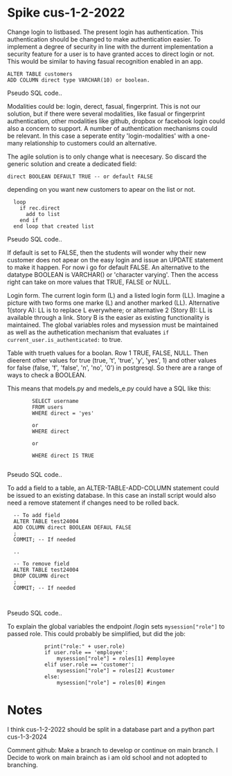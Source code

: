# Spike cus-1-2-2022


Change login to listbased. The present login has authentication. This authentication should be changed to make authentication easier. To implement a degree of security in line with the durrent implementation a security feature for a user is to have granted acces to direct login or not. This would be similar to having fasual recognition enabled in an app.
```
ALTER TABLE customers
ADD COLUMN direct type VARCHAR(10) or boolean.
```
Pseudo SQL code..

Modalities could be: login, derect, fasual, fingerprint. This is not our solution, but if there were several modalities, like fasual or fingerprint authentication, other modalities like github, dropbox or facebook login could also a concern to support. A number of authentication mechanisms could be relevant. In this case a seperate entity 'login-modalities' with a one-many relationship to customers could an alternative. 

The agile solution is to only change what is neecesary. So discard the generic solution and create a dedicated field:
```
direct BOOLEAN DEFAULT TRUE -- or default FALSE
```
depending on you want new customers to apear on the list or not.
```
  loop
    if rec.direct
	  add to list
	end if
  end loop that created list
``` 
Pseudo SQL code..

If default is set to FALSE, then the students will wonder why their new customer does not apear on the easy login and issue an UPDATE statement to make it happen. For now i go for default FALSE. An alternative to the datatype BOOLEAN is VARCHAR() or 'character varying'.  Then the access right can take on more values that TRUE, FALSE or NULL.

Login form. The current login form (L) and a listed login form (LL). Imagine a picture with two forms one marke (L) and another marked (LL). Alternative 1(story A): LL is to replace L everywhere; or alternative 2 (Story B): LL is available through a link. Story B is the easier as existing functionality is maintained. The global variables roles and mysession must be maintained as well as the authetication mechanism that evaluates `if current_user.is_authenticated:`  to true.

Table with trueth values for a boolan. Row 1 TRUE, FALSE, NULL. Then dieerent other values for true (true, 't', 'true', 'y', 'yes', 1) and other values for false (false, 'f', 'false', 'n', 'no', '0') in postgresql. So there are a range of ways to check a BOOLEAN.

This means that models.py and medels_e.py could have a SQL like this:

```
		SELECT username
		FROM users
		WHERE direct = 'yes'
		
		or 
		WHERE direct 
		
		or 
		
		WHERE direct IS TRUE
				
``` 
Pseudo SQL code..

To add a field to a table, an ALTER-TABLE-ADD-COLUMN statement could be issued to an existing database. In this case an install script would also need a remove statement if changes need to be rolled back.

```
  -- To add field
  ALTER TABLE test24004
  ADD COLUMN direct BOOLEAN DEFAUL FALSE
  ;
  COMMIT; -- If needed

  ..
  
  -- To remove field
  ALTER TABLE test24004
  DROP COLUMN direct
  ;
  COMMIT; -- If needed
  
  
```
Pseudo SQL code..

To explain the global variables the endpoint /login sets `mysession["role"]` to passed role. This could probably be simplified, but did the job:
```
            print("role:" + user.role)
            if user.role == 'employee':
                mysession["role"] = roles[1] #employee
            elif user.role == 'customer':
                mysession["role"] = roles[2] #customer
            else:
                mysession["role"] = roles[0] #ingen
```


# Notes
I think cus-1-2-2022 should be split in a database part and a python part cus-1-3-2024

Comment github: Make a branch to develop or continue on main branch. 
I Decide to work on main brainch as i am old school and not adopted
to branching.
